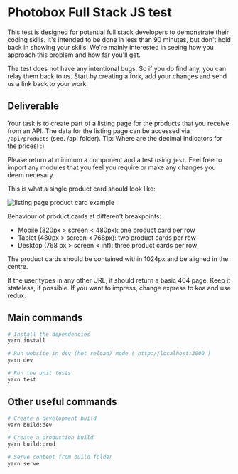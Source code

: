 # Photobox Full Stack JS test

This test is designed for potential full stack developers to demonstrate their coding skills. It's intended to be done in less than 90 minutes, but don't hold back in showing your skills. We're mainly interested in seeing how you approach this problem and how far you'll get.

The test does not have any intentional bugs. So if you do find any, you can relay them back to us. Start by creating a fork, add your changes and send us a link back to your work.

## Deliverable

Your task is to create part of a listing page for the products that you receive from an API. The data for the listing page can be accessed via `/api/products` (see. /api folder). Tip: Where are the decimal indicators for the prices! :)

Please return at minimum a component and a test using `jest`. Feel free to import any modules that you feel you require or make any changes you deem necesary.

This is what a single product card should look like:

![listing page product card example](/src/images/design.png)

Behaviour of product cards at differen't breakpoints:
- Mobile (320px > screen < 480px): one product card per row
- Tablet (480px > screen < 768px): two product cards per row
- Desktop (768 px > screen < inf): three product cards per row

The product cards should be contained within 1024px and be aligned in the centre.

If the user types in any other URL, it should return a basic 404 page. Keep it stateless, if possible. If you want to impress, change express to koa and use redux.

## Main commands
``` bash
# Install the dependencies
yarn install

# Run website in dev (hot reload) mode ( http://localhost:3000 )
yarn dev

# Run the unit tests
yarn test
```

## Other useful commands
``` bash
# Create a development build
yarn build:dev

# Create a production build
yarn build:prod

# Serve content from build folder
yarn serve
```
